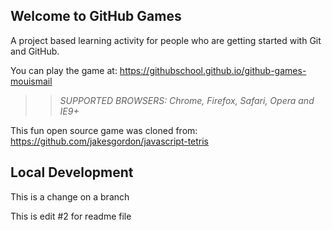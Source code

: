 ## Welcome to GitHub Games

A project based learning activity for people who are getting started with Git and GitHub.

You can play the game at: https://githubschool.github.io/github-games-mouismail

>> _*SUPPORTED BROWSERS*: Chrome, Firefox, Safari, Opera and IE9+_

This fun open source game was cloned from: https://github.com/jakesgordon/javascript-tetris


## Local Development

This is a change on a branch

This is edit #2 for readme file
